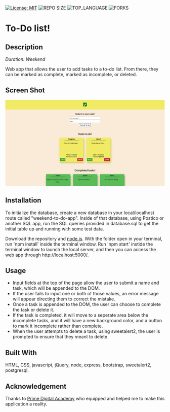 [![License: MIT](https://img.shields.io/badge/License-MIT-yellow.svg)](https://opensource.org/licenses/MIT)
![REPO SIZE](https://img.shields.io/github/repo-size/julianbooher/weekend-sql-to-do-list.svg?style=flat-square)
![TOP_LANGUAGE](https://img.shields.io/github/languages/top/julianbooher/weekend-sql-to-do-list.svg?style=flat-square)
![FORKS](https://img.shields.io/github/forks/julianbooher/weekend-sql-to-do-list.svg?style=social)

# To-Do list!

## Description

_Duration: Weekend_

Web app that allows the user to add tasks to a to-do list. From there, they can be marked as complete, marked as incomplete, or deleted.

## Screen Shot

![Wireframe](server/public/imgs/to-do-app.png)

## Installation

To initialize the database, create a new database in your local/localhost route called "weekend-to-do-app". Inside of that database, using Postico or another SQL app, run the SQL queries provided in database.sql to get the initial table up and running with some test data.

Download the repository and [node.js](https://nodejs.org/en/download/).  With the folder open in your terminal, run 'npm install' inside the terminal window. Run 'npm start' instide the terminal window to launch the local server, and then you can access the web app through http://localhost:5000/.

## Usage

- Input fields at the top of the page allow the user to submit a name and task, which will be appended to the DOM.
- If the user fails to input one or both of those values, an error message will appear directing them to correct the mistake.
- Once a task is appended to the DOM, the user can choose to complete the task or delete it.
- If the task is completed, it will move to a seperate area below the incomplete tasks, and it will have a new background color, and a button to mark it incomplete rather than complete.
- When the user attempts to delete a task, using sweetalert2, the user is prompted to ensure that they meant to delete.

## Built With

HTML, CSS, javascript, jQuery, node, express, bootstrap, sweetalert2, postgresql.

## Acknowledgement
Thanks to [Prime Digital Academy](www.primeacademy.io) who equipped and helped me to make this application a reality.

